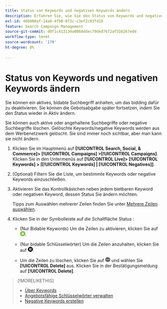 ```yaml
---
title: Status von Keywords und negativen Keywords ändern
description: Erfahren Sie, wie Sie den Status von Keywords und negativen Keywords ändern.
exl-id: 46b000af-14a0-4f00-8f3c-c3ef2c93fd19
feature: Search Campaign Management
source-git-commit: d0f1c413134a0868ddec79ded7672af316267edd
workflow-type: tm+mt
source-wordcount: '179'
ht-degree: 0%

---
```


# Status von Keywords und negativen Keywords ändern

Sie können ein aktives, bidable Suchbegriff anhalten, um das bidding dafür zu deaktivieren. Sie können die Gebotsabgabe später fortsetzen, indem Sie den Status wieder in Aktiv ändern.

Sie können auch aktive oder angehaltene Suchbegriffe oder negative Suchbegriffe löschen. Gelöschte Keywords/negative Keywords werden aus dem Werbenetzwerk gelöscht. Sie sind immer noch sichtbar, aber man kann sie nicht ändern.

1. Klicken Sie im Hauptmenü auf **[!UICONTROL Search, Social, & Commerce]> [!UICONTROL Campaigns] >[!UICONTROL Campaigns]**. Klicken Sie in den Untermenüs auf **[!UICONTROL Live]> [!UICONTROL Keywords] > \[[!UICONTROL Keywords] \| [!UICONTROL Negatives]\]**.

1. (Optional) Filtern Sie die Liste, um bestimmte Keywords oder negative Keywords einzuschließen.

1. Aktivieren Sie das Kontrollkästchen neben jedem bietbaren Keyword oder negativen Keyword, dessen Status Sie ändern möchten.

   Tipps zum Auswählen mehrerer Zeilen finden Sie unter [Mehrere Zeilen auswählen](/help/search-social-commerce/common-tasks/navigation-editing-selection/multiple-rows-select.md).

1. Klicken Sie in der Symbolleiste auf die Schaltfläche Status :

   * (Nur Bidable Keywords) Um die Zeilen zu aktivieren, klicken Sie auf ![Activate](/help/search-social-commerce/assets/activate.png "Activate").

   * (Nur bidable Schlüsselwörter) Um die Zeilen anzuhalten, klicken Sie auf ![Pause](/help/search-social-commerce/assets/pause.png "Pause").

   * Um die Zeilen zu löschen, klicken Sie auf ![Mehr](/help/search-social-commerce/assets/more.png "Mehr") und wählen Sie **[!UICONTROL Delete]** aus. Klicken Sie in der Bestätigungsmeldung auf **[!UICONTROL Delete]**.

>[!MORELIKETHIS]
>
>* [Über Keywords](keyword-about.md)
>* [Angebotsfähige Schlüsselwörter verwalten](keyword-manage.md)
>* [Negative Keywords erstellen](keyword-negative-create.md)
